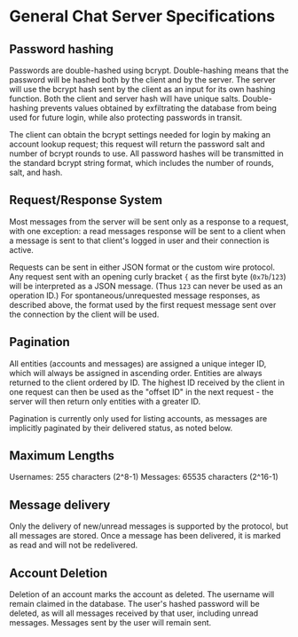 # General Chat Server Specifications

## Password hashing

Passwords are double-hashed using bcrypt. Double-hashing means that the password will be hashed both by the client and by the server. The server will use the bcrypt hash sent by the client as an input for its own hashing function. Both the client and server hash will have unique salts. Double-hashing prevents values obtained by exfiltrating the database from being used for future login, while also protecting passwords in transit.

The client can obtain the bcrypt settings needed for login by making an account lookup request; this request will return the password salt and number of bcrypt rounds to use. All password hashes will be transmitted in the standard bcrypt string format, which includes the number of rounds, salt, and hash.

## Request/Response System

Most messages from the server will be sent only as a response to a request, with one exception: a read messages response will be sent to a client when a message is sent to that client's logged in user and their connection is active.

Requests can be sent in either JSON format or the custom wire protocol. Any request sent with an opening curly bracket `{` as the first byte (`0x7b`/`123`) will be interpreted as a JSON message. (Thus `123` can never be used as an operation ID.) For spontaneous/unrequested message responses, as described above, the format used by the first request message sent over the connection by the client will be used.

## Pagination

All entities (accounts and messages) are assigned a unique integer ID, which will always be assigned in ascending order. Entities are always returned to the client ordered by ID. The highest ID received by the client in one request can then be used as the "offset ID" in the next request - the server will then return only entities with a greater ID.

Pagination is currently only used for listing accounts, as messages are implicitly paginated by their delivered status, as noted below.

## Maximum Lengths

Usernames: 255 characters (2^8-1)
Messages: 65535 characters (2^16-1)

## Message delivery

Only the delivery of new/unread messages is supported by the protocol, but all messages are stored. Once a message has been delivered, it is marked as read and will not be redelivered.

## Account Deletion

Deletion of an account marks the account as deleted. The username will remain claimed in the database. The user's hashed password will be deleted, as will all messages received by that user, including unread messages. Messages sent by the user will remain sent.
